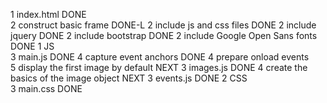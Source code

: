 1	index.html							DONE	
2		construct basic frame					DONE-L
2		include js and css files				DONE
2		include jquery						DONE
2		include bootstrap					DONE
2		include Google Open Sans fonts				DONE
1	JS												
3		main.js							DONE
4			capture event anchors				DONE
4			prepare onload events				
5				display the first image by default	NEXT
3		images.js						DONE
4			create the basics of the image object		NEXT
3		events.js						DONE
2	CSS							
3		main.css						DONE	
